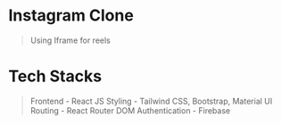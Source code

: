 # Instagram Clone
> Using Iframe for reels

# Tech Stacks
> Frontend - React JS
> Styling - Tailwind CSS, Bootstrap, Material UI
> Routing - React Router DOM
> Authentication - Firebase
